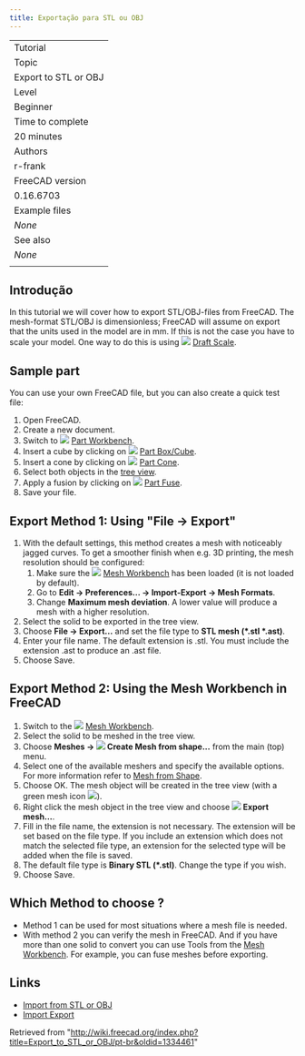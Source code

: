 ```yaml
---
title: Exportação para STL ou OBJ
---
```

|  |
| --- |
| Tutorial |
| Topic |
| Export to STL or OBJ |
| Level |
| Beginner |
| Time to complete |
| 20 minutes |
| Authors |
| r-frank |
| FreeCAD version |
| 0.16.6703 |
| Example files |
| *None* |
| See also |
| *None* |
|  |

## Introdução

In this tutorial we will cover how to export STL/OBJ-files from FreeCAD. The mesh-format STL/OBJ is dimensionless; FreeCAD will assume on export that the units used in the model are in mm. If this is not the case you have to scale your model. One way to do this is using ![](/images/Draft_Scale.svg) [Draft Scale](/Draft_Scale "Draft Scale").

## Sample part

You can use your own FreeCAD file, but you can also create a quick test file:

1. Open FreeCAD.
2. Create a new document.
3. Switch to ![](/images/Workbench_Part.svg) [Part Workbench](/Part_Workbench "Part Workbench").
4. Insert a cube by clicking on ![](/images/Part_Box.svg) [Part Box/Cube](/Part_Box "Part Box").
5. Insert a cone by clicking on ![](/images/Part_Cone.svg) [Part Cone](/Part_Cone "Part Cone").
6. Select both objects in the [tree view](/Tree_view "Tree view").
7. Apply a fusion by clicking on ![](/images/Part_Fuse.svg) [Part Fuse](/Part_Fuse "Part Fuse").
8. Save your file.

## Export Method 1: Using "File → Export"

1. With the default settings, this method creates a mesh with noticeably jagged curves. To get a smoother finish when e.g. 3D printing, the mesh resolution should be configured:
   1. Make sure the ![](/images/Workbench_Mesh.svg) [Mesh Workbench](/Mesh_Workbench "Mesh Workbench") has been loaded (it is not loaded by default).
   2. Go to **Edit → Preferences... → Import-Export → Mesh Formats**.
   3. Change **Maximum mesh deviation**. A lower value will produce a mesh with a higher resolution.
2. Select the solid to be exported in the tree view.
3. Choose **File → Export...** and set the file type to **STL mesh (\*.stl \*.ast)**.
4. Enter your file name. The default extension is .stl. You must include the extension .ast to produce an .ast file.
5. Choose Save.

## Export Method 2: Using the Mesh Workbench in FreeCAD

1. Switch to the ![](/images/Workbench_Mesh.svg) [Mesh Workbench](/Mesh_Workbench "Mesh Workbench").
2. Select the solid to be meshed in the tree view.
3. Choose **Meshes → ![](/images/Mesh_FromPartShape.svg) Create Mesh from shape...** from the main (top) menu.
4. Select one of the available meshers and specify the available options. For more information refer to [Mesh from Shape](/Mesh_FromPartShape "Mesh FromPartShape").
5. Choose OK. The mesh object will be created in the tree view (with a green mesh icon ![](/images/Workbench_Mesh.svg)).
6. Right click the mesh object in the tree view and choose **![](/images/Mesh_Export.svg) Export mesh...**.
7. Fill in the file name, the extension is not necessary. The extension will be set based on the file type. If you include an extension which does not match the selected file type, an extension for the selected type will be added when the file is saved.
8. The default file type is **Binary STL (\*.stl)**. Change the type if you wish.
9. Choose Save.

## Which Method to choose ?

* Method 1 can be used for most situations where a mesh file is needed.
* With method 2 you can verify the mesh in FreeCAD. And if you have more than one solid to convert you can use Tools from the [Mesh Workbench](/Mesh_Workbench "Mesh Workbench"). For example, you can fuse meshes before exporting.

## Links

* [Import from STL or OBJ](/Import_from_STL_or_OBJ "Import from STL or OBJ")
* [Import Export](/Import_Export "Import Export")

Retrieved from "<http://wiki.freecad.org/index.php?title=Export_to_STL_or_OBJ/pt-br&oldid=1334461>"